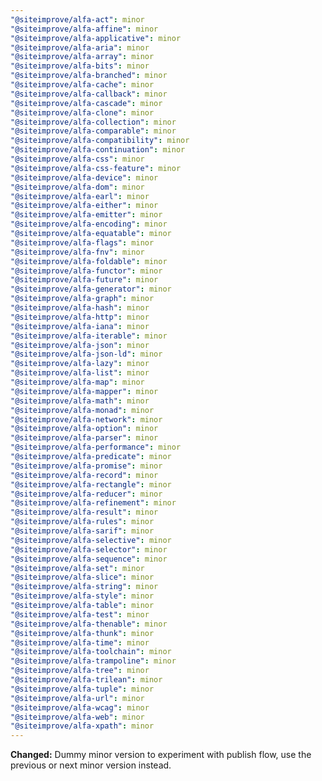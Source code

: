 ```yaml
---
"@siteimprove/alfa-act": minor
"@siteimprove/alfa-affine": minor
"@siteimprove/alfa-applicative": minor
"@siteimprove/alfa-aria": minor
"@siteimprove/alfa-array": minor
"@siteimprove/alfa-bits": minor
"@siteimprove/alfa-branched": minor
"@siteimprove/alfa-cache": minor
"@siteimprove/alfa-callback": minor
"@siteimprove/alfa-cascade": minor
"@siteimprove/alfa-clone": minor
"@siteimprove/alfa-collection": minor
"@siteimprove/alfa-comparable": minor
"@siteimprove/alfa-compatibility": minor
"@siteimprove/alfa-continuation": minor
"@siteimprove/alfa-css": minor
"@siteimprove/alfa-css-feature": minor
"@siteimprove/alfa-device": minor
"@siteimprove/alfa-dom": minor
"@siteimprove/alfa-earl": minor
"@siteimprove/alfa-either": minor
"@siteimprove/alfa-emitter": minor
"@siteimprove/alfa-encoding": minor
"@siteimprove/alfa-equatable": minor
"@siteimprove/alfa-flags": minor
"@siteimprove/alfa-fnv": minor
"@siteimprove/alfa-foldable": minor
"@siteimprove/alfa-functor": minor
"@siteimprove/alfa-future": minor
"@siteimprove/alfa-generator": minor
"@siteimprove/alfa-graph": minor
"@siteimprove/alfa-hash": minor
"@siteimprove/alfa-http": minor
"@siteimprove/alfa-iana": minor
"@siteimprove/alfa-iterable": minor
"@siteimprove/alfa-json": minor
"@siteimprove/alfa-json-ld": minor
"@siteimprove/alfa-lazy": minor
"@siteimprove/alfa-list": minor
"@siteimprove/alfa-map": minor
"@siteimprove/alfa-mapper": minor
"@siteimprove/alfa-math": minor
"@siteimprove/alfa-monad": minor
"@siteimprove/alfa-network": minor
"@siteimprove/alfa-option": minor
"@siteimprove/alfa-parser": minor
"@siteimprove/alfa-performance": minor
"@siteimprove/alfa-predicate": minor
"@siteimprove/alfa-promise": minor
"@siteimprove/alfa-record": minor
"@siteimprove/alfa-rectangle": minor
"@siteimprove/alfa-reducer": minor
"@siteimprove/alfa-refinement": minor
"@siteimprove/alfa-result": minor
"@siteimprove/alfa-rules": minor
"@siteimprove/alfa-sarif": minor
"@siteimprove/alfa-selective": minor
"@siteimprove/alfa-selector": minor
"@siteimprove/alfa-sequence": minor
"@siteimprove/alfa-set": minor
"@siteimprove/alfa-slice": minor
"@siteimprove/alfa-string": minor
"@siteimprove/alfa-style": minor
"@siteimprove/alfa-table": minor
"@siteimprove/alfa-test": minor
"@siteimprove/alfa-thenable": minor
"@siteimprove/alfa-thunk": minor
"@siteimprove/alfa-time": minor
"@siteimprove/alfa-toolchain": minor
"@siteimprove/alfa-trampoline": minor
"@siteimprove/alfa-tree": minor
"@siteimprove/alfa-trilean": minor
"@siteimprove/alfa-tuple": minor
"@siteimprove/alfa-url": minor
"@siteimprove/alfa-wcag": minor
"@siteimprove/alfa-web": minor
"@siteimprove/alfa-xpath": minor
---
```


**Changed:** Dummy minor version to experiment with publish flow, use the previous or next minor version instead.

